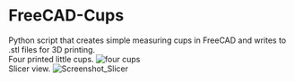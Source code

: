 # FreeCAD-Cups

Python script that creates simple measuring cups in FreeCAD and writes to .stl files for 3D printing.
<br/>Four printed little cups.
![four cups](https://user-images.githubusercontent.com/524195/205491002-e84e990c-b4e5-492f-87a7-5fb82d3ab91e.JPG)
<br/>Slicer view.
![Screenshot_Slicer](https://user-images.githubusercontent.com/524195/204054202-79638a95-4a86-434e-9d55-3e72794e71d3.png)
